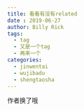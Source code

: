 ```yaml
---
title: 看看有没有related
date : 2019-06-27
author: Billy Rick
tags:
  - tag
  - 又是一个tag
  - 再来一个
categories: 
  - jinwentai
  - wujibadu
  - shengtaosha
---
```

作者换了哦